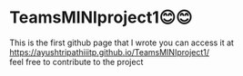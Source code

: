 # TeamsMINIproject1😊😊
This is the first github page that I wrote you can access it at https://ayushtripathiiitp.github.io/TeamsMINIproject1/<br>
feel free to contribute to the project
